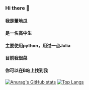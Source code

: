 ### Hi there 👋
#### 我是董地瓜
#### 是一名高中生
#### 主要使用python，用过一点Julia
#### 目前我很菜
#### 你可以在B站上找到我
[![Anurag's GitHub stats](https://github-readme-stats.vercel.app/api?username=dongdigua&show_icons=true&icon_color=66ccff&title_color=66ccff)](https://github.com/anuraghazra/github-readme-stats)
[![Top Langs](https://github-readme-stats.vercel.app/api/top-langs/?username=dongdigua&layout=compact)](https://github.com/anuraghazra/github-readme-stats)
<!--
**dongdigua/dongdigua** is a ✨ _special_ ✨ repository because its `README.md` (this file) appears on your GitHub profile.

Here are some ideas to get you started:

- 🔭 I’m currently working on ...
- 🌱 I’m currently learning ...
- 👯 I’m looking to collaborate on ...
- 🤔 I’m looking for help with ...
- 💬 Ask me about ...
- 📫 How to reach me: ...
- 😄 Pronouns: ...
- ⚡ Fun fact: ...
-->
